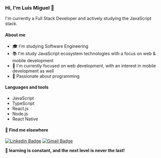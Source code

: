 ### Hi, I'm Luís Miguel 👋

I'm currently a Full Stack Developer and actively studying the JavaScript stack.

#### About me
- 🎓 I'm studying Software Engineering
- 📚 I'm study JavaScript ecosystem technologies with a focus on web & mobile development
- 💼 I'm currently focused on web development, with an interest in mobile development as well
- 💙 Passionate about programming

#### Languages and tools
- JavaScript
- TypeScript
- React.js
- Node.js
- React Native

#### 💬 Find me elsewhere

[![Linkedin Badge](https://img.shields.io/badge/-Luís%20Miguel-blue?style=flat-square&logo=Linkedin&logoColor=white&link=https://www.linkedin.com/in/lu%C3%ADs-miguel-dutra-alves-32039a240/)](https://www.linkedin.com/in/lu%C3%ADs-miguel-dutra-alves/) 
[![Gmail Badge](https://img.shields.io/badge/-luismigueldutraalves@gmail.com-c14438?style=flat-square&logo=Gmail&logoColor=white&link=mailto:luismigueldutraalves@gmail.com)](mailto:luismigueldutraalves@gmail.com)

**🚀 learning is constant, and the next level is never the last!**
